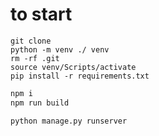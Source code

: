 # to start

```
git clone
python -m venv ./ venv
rm -rf .git
source venv/Scripts/activate
pip install -r requirements.txt
```

```javascript
npm i
npm run build
```

```python
python manage.py runserver
```
